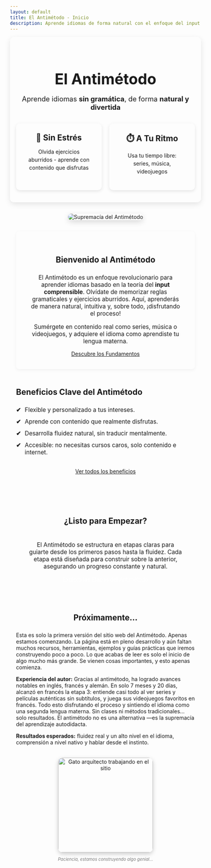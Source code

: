 ```yaml
---
layout: default
title: El Antimétodo - Inicio
description: Aprende idiomas de forma natural con el enfoque del input comprensible. Sin gramática, de forma natural y divertida.
---
```


<div class="hero">
  <h1>El Antimétodo</h1>
  <p class="subtitle">Aprende idiomas <strong>sin gramática</strong>, de forma <strong>natural y divertida</strong></p>
  <div class="hero-cards">
    <div class="card">
      <h2>🎯 Sin Estrés</h2>
      <p>Olvida ejercicios aburridos - aprende con contenido que disfrutas</p>
    </div>
    <div class="card">
      <h2>⏱️ A Tu Ritmo</h2>
      <p>Usa tu tiempo libre: series, música, videojuegos</p>
    </div>
  </div>
</div>

<!-- Imagen supremacy.jpg añadida aquí -->
<div style="text-align: center; margin: 30px 0;">
  <img src="{{ '/assets/supremacy.jpg' | relative_url }}" alt="Supremacía del Antimétodo"
       style="
         max-width: 80%; /* Ajusta según prefieras, 80% del contenedor */
         height: auto; /* Para mantener la proporción */
         border-radius: 10px; /* Bordes redondeados */
         border: 3px solid var(--grey-border-color); /* Borde gris claro */
         box-shadow: 0 5px 15px rgba(0,0,0,0.15); /* Sombra sutil */
       ">
</div>

<style>
/* Estilos específicos para el Hero Section de esta página */
.hero { text-align: center; padding: 2rem 1rem; margin-bottom: 20px; /* Reducido el margen inferior del hero */ background-color: var(--card-background); border-radius: 10px; box-shadow: 0 5px 15px rgba(0,0,0,0.1); }
.hero h1 { border-bottom: none; font-size: 2.8em; margin-bottom: 0.5rem; }
.subtitle { font-size: 1.3em; color: var(--secondary-color); margin-bottom: 2rem; }
.hero-cards { display: flex; gap: 20px; margin-top: 30px; justify-content: center; }
.card { background: var(--card-background); padding: 25px; border-radius: 10px; box-shadow: 0 3px 10px rgba(0,0,0,0.1); flex: 1; max-width: 300px; border-top: 4px solid var(--secondary-color); }
.card h2 { color: var(--primary-color); border-bottom: none; font-size: 1.5em; margin-top: 0; margin-bottom: 0.75rem; }
.card p { font-size: 1em; line-height: 1.5; }
.card:hover { transform: translateY(-5px); box-shadow: 0 8px 20px rgba(0,0,0,0.15); transition: all 0.3s ease; }

.text-centered p { text-align: center; }
</style>

<!-- CONTENIDO PRINCIPAL -->
<main style="max-width: 800px; margin: 0 auto; /* Ajustado margen superior del main */ padding: 0 1rem;">

  <section style="margin-bottom: 3rem; padding: 2rem; background-color: var(--card-background); border-radius: 8px; box-shadow: 0 3px 10px rgba(0,0,0,0.05);">
    <h2 style="color: var(--primary-color); border-bottom: 2px solid var(--light-purple-color); padding-bottom: 0.5rem; display: block; text-align: center;">Bienvenido al Antimétodo</h2>
    <p style="font-size: 1.1em; margin-top: 1rem; text-align: center;"> 
      El Antimétodo es un enfoque revolucionario para aprender idiomas basado en la teoría del <strong>input comprensible</strong>. Olvídate de memorizar reglas gramaticales y ejercicios aburridos. Aquí, aprenderás de manera natural, intuitiva y, sobre todo, ¡disfrutando el proceso!
    </p>
    <p style="font-size: 1.1em; text-align: center;"> 
      Sumérgete en contenido real como series, música o videojuegos, y adquiere el idioma como aprendiste tu lengua materna.
    </p>
    <div style="text-align: center;">
      <a href="{{ '/fundamentos' | relative_url }}" class="btn" style="margin-top: 1.5rem; background-color: var(--primary-color);">Descubre los Fundamentos</a>
    </div>
  </section>

  <section style="margin-bottom: 3rem;">
    <h2 style="color: var(--primary-color); border-bottom: 2px solid var(--light-purple-color); padding-bottom: 0.5rem;">Beneficios Clave del Antimétodo</h2>
    <ul style="list-style-type: none; padding-left: 0; font-size: 1.1em;">
      <li style="margin-bottom: 0.75rem; padding-left: 1.5em; position: relative;">
        <span style="position: absolute; left: 0; color: var(--secondary-color); font-weight: bold;">✔</span> Flexible y personalizado a tus intereses.
      </li>
      <li style="margin-bottom: 0.75rem; padding-left: 1.5em; position: relative;">
        <span style="position: absolute; left: 0; color: var(--secondary-color); font-weight: bold;">✔</span> Aprende con contenido que realmente disfrutas.
      </li>
      <li style="margin-bottom: 0.75rem; padding-left: 1.5em; position: relative;">
        <span style="position: absolute; left: 0; color: var(--secondary-color); font-weight: bold;">✔</span> Desarrolla fluidez natural, sin traducir mentalmente.
      </li>
      <li style="margin-bottom: 0.75rem; padding-left: 1.5em; position: relative;">
        <span style="position: absolute; left: 0; color: var(--secondary-color); font-weight: bold;">✔</span> Accesible: no necesitas cursos caros, solo contenido e internet.
      </li>
    </ul>
    <div style="text-align: center; margin-top: 2rem;">
      <a href="{{ '/beneficios' | relative_url }}" class="btn">Ver todos los beneficios</a>
    </div>
  </section>

  <section style="margin-bottom: 3rem; text-align: center; padding: 2rem; background-color: var(--light-purple-color); border-radius: 8px;">
    <h2 style="color: var(--primary-color); border-bottom: 2px solid var(--primary-color); padding-bottom: 0.5rem; display: inline-block;">¿Listo para Empezar?</h2>
    <p style="font-size: 1.1em; color: var(--text-color); margin-top: 1rem;">
      El Antimétodo se estructura en etapas claras para guiarte desde los primeros pasos hasta la fluidez. Cada etapa está diseñada para construir sobre la anterior, asegurando un progreso constante y natural.
    </p>
    <a href="{{ '/etapas' | relative_url }}" class="btn" style="margin-top: 1.5rem; background-color: var(--primary-color); color: white !important;">Explora las Etapas del Antimétodo</a>
  </section>
  
  <section style="margin-bottom: 3rem;">
     <h2 style="color: var(--primary-color); border-bottom: 2px solid var(--light-purple-color); padding-bottom: 0.5rem; text-align: center;">Próximamente...</h2>
     <p style="text-align: left;">Esta es solo la primera versión del sitio web del Antimétodo. Apenas estamos comenzando. La página está en pleno desarrollo y aún faltan muchos recursos, herramientas, ejemplos y guías prácticas que iremos construyendo poco a poco. Lo que acabas de leer es solo el inicio de algo mucho más grande. Se vienen cosas importantes, y esto apenas comienza.</p>
     <p style="text-align: left;"><strong>Experiencia del autor:</strong> Gracias al antimétodo, ha logrado avances notables en inglés, francés y alemán. En solo 7 meses y 20 días, alcanzó en francés la etapa 3: entiende casi todo al ver series y películas auténticas sin subtítulos, y juega sus videojuegos favoritos en francés. Todo esto disfrutando el proceso y sintiendo el idioma como una segunda lengua materna. Sin clases ni métodos tradicionales… solo resultados. El antimétodo no es una alternativa —es la supremacía del aprendizaje autodidacta.</p>
     <p style="text-align: left;"><strong>Resultados esperados:</strong> fluidez real y un alto nivel en el idioma, comprensión a nivel nativo y hablar desde el instinto.</p>
     <div style="margin-top: 2rem; text-align: center;">
      <img src="{{ '/assets/gato_arquitecto_construccion.jpg' | relative_url }}" 
           alt="Gato arquitecto trabajando en el sitio" 
           style="
             width: 250px;
             border-radius: 12px;
             box-shadow: 0 4px 12px rgba(0, 0, 0, 0.2);
             border: 3px solid var(--light-purple-color);
           ">
        <p style="font-size:0.8em; color: #777;"><em>Paciencia, estamos construyendo algo genial...</em></p>
    </div>
  </section>

</main>
